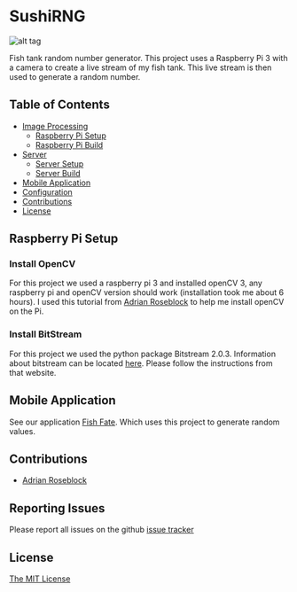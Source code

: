 # SushiRNG

![alt tag](https://github.com/FishyByte/FishFate/blob/master/www/img/fishDemo_2.gif?raw=true)

Fish tank random number generator.
This project uses a Raspberry Pi 3 with a camera to create a live stream of my fish tank. This live stream is then used to generate a random number.

## Table of Contents
- [Image Processing](#image-processing)
    - [Raspberry Pi Setup](#raspberry-pi-setup)
    - [Raspberry Pi Build](#raspberry-pi-build)
- [Server](#server)
    - [Server Setup](#server-setup)
    - [Server Build](#server-build)
- [Mobile Application](#mobile-application)
- [Configuration](#configuration)
- [Contributions](#contributions)
- [License](#license)

## Raspberry Pi Setup

### Install OpenCV
For this project we used a raspberry pi 3 and installed openCV 3, any raspberry pi and openCV version 
should work (installation took me about 6 hours). I used this tutorial from [Adrian Roseblock](http://www.pyimagesearch.com/2016/04/18/install-guide-raspberry-pi-3-raspbian-jessie-opencv-3/)
to help me install openCV on the Pi.

### Install BitStream
For this project we used the python package Bitstream 2.0.3. Information about bitstream can be located [here](https://pypi.python.org/pypi/bitstream/2.0.3). Please follow the instructions from that website.

## Mobile Application
See our application [Fish Fate](https://github.com/FishyByte/FishFate). Which uses
this project to generate random values. 

## Contributions
- [Adrian Roseblock](https://github.com/jrosebr1)

## Reporting Issues
Please report all issues on the github [issue tracker](https://github.com/FishyByte/SushiRNG/issues)

## License
[The MIT License](LICENSE)